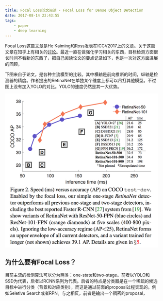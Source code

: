 ```yaml
---
title: Focal Loss论文阅读 - Focal Loss for Dense Object Detection
date: 2017-08-14 22:43:55
tags:
    - paper
    - deep learning
---
```

Focal Loss这篇文章是He Kaiming和Ross发表在ICCV2017上的文章。关于这篇文章在知乎上有相关的[讨论](https://www.zhihu.com/question/63581984)。最近一直在做强化学习相关的东西，目标检测方面很长时间不看新的东西了，把自己阅读论文的要点记录如下，也是一次对这方面进展的回顾。

下图来自于论文，是各种主流模型的比较。其中横轴是前向推断的时间，纵轴是检测器的精度。作者提出的RetinaNet在单独某个维度上都可以吊打其他模型。不过图上没有加入YOLO的对比。YOLO的速度仍然是其一大优势。

![不同模型关于精度和速度的比较](/img/focal_loss_different_model_comparison.jpg)
<!-- more -->

## 为什么要有Focal Loss？
目前主流的检测算法可以分为两类：one-state和two-stage。前者以YOLO和SSD为代表，后者以RCNN系列为代表。后者的特点是分类器是在一个稀疏的候选目标中进行分类（背景和对应类别），而这是通过前面的proposal过程实现的。例如Seletive Search或者RPN。与之相反，前者是输出一个稠密的proposal，
